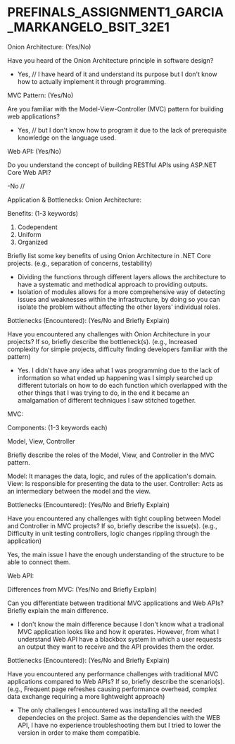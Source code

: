 # PREFINALS_ASSIGNMENT1_GARCIA_MARKANGELO_BSIT_32E1

Onion Architecture: (Yes/No) 
 
Have you heard of the Onion Architecture principle in software design?

- Yes,
 // I have heard of it and understand its purpose but I don't know how to actually implement it through programming.
 
 
 
MVC Pattern: (Yes/No) 
 
Are you familiar with the Model-View-Controller (MVC) pattern for building web applications?
 
- Yes,
 // but I don't know how to program it due to the lack of prerequisite knowledge on the language used.
 
Web API: (Yes/No) 
 
Do you understand the concept of building RESTful APIs using ASP.NET Core Web API?
 
 -No
 //
 

Application & Bottlenecks:
Onion Architecture:
 
 
Benefits: (1-3 keywords)
 1. Codependent
 2. Uniform
 3. Organized
 
Briefly list some key benefits of using Onion Architecture in .NET Core projects. (e.g., separation of concerns, testability)

 - Dividing the functions through different layers allows the architecture to have a systematic and methodical approach to providing outputs.
 - Isolation of modules allows for a more comprehensive way of detecting issues and weaknesses within the infrastructure, by doing so you can isolate the problem without affecting the other layers' individual roles.


Bottlenecks (Encountered): (Yes/No and Briefly Explain)
 
Have you encountered any challenges with Onion Architecture in your projects? If so, briefly describe the bottleneck(s). (e.g., Increased complexity for simple projects, difficulty finding developers familiar with the pattern)
 
 - Yes. I didn't have any idea what I was programming due to the lack of information so what ended up happening was I simply searched up different tutorials on how to do each function which overlapped with the other things that I was trying to do, in the end it became an amalgamation of different techniques I saw stitched together.

MVC:
 
 
Components: (1-3 keywords each)
 
Model, View, Controller
 
Briefly describe the roles of the Model, View, and Controller in the MVC pattern.
 
 Model: It manages the data, logic, and rules of the application's domain.
 View: Is responsible for presenting the data to the user.
 Controller: Acts as an intermediary between the model and the view.
 

Bottlenecks (Encountered): (Yes/No and Briefly Explain)
 
Have you encountered any challenges with tight coupling between Model and Controller in MVC projects? If so, briefly describe the issue(s). (e.g., Difficulty in unit testing controllers, logic changes rippling through the application)
 
 Yes, the main issue I have the enough understanding of the structure to be able to connect them.
 

Web API:
 
 
Differences from MVC: (Yes/No and Briefly Explain)
 
 
Can you differentiate between traditional MVC applications and Web APIs? Briefly explain the main difference.
 
- I don't know the main difference because I don't know what a tradional MVC application looks like and how it operates. However, from what I understand Web API have a blackbox system in which a user requests an output they want to receive and the API provides them the order.
 
 
Bottlenecks (Encountered): (Yes/No and Briefly Explain)
 
 
Have you encountered any performance challenges with traditional MVC applications compared to Web APIs? If so, briefly describe the scenario(s). (e.g., Frequent page refreshes causing performance overhead, complex data exchange requiring a more lightweight approach)

- The only challenges I encountered was installing all the needed dependecies on the project. Same as the dependencies with the WEB API, I have no experience troubleshooting them but I tried to lower the version in order to make them compatible. 
